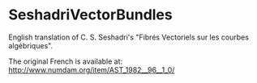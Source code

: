 # SeshadriVectorBundles
English translation of  C. S. Seshadri's "Fibrés Vectoriels sur les courbes algébriques".

The original French is available at: http://www.numdam.org/item/AST_1982__96__1_0/

